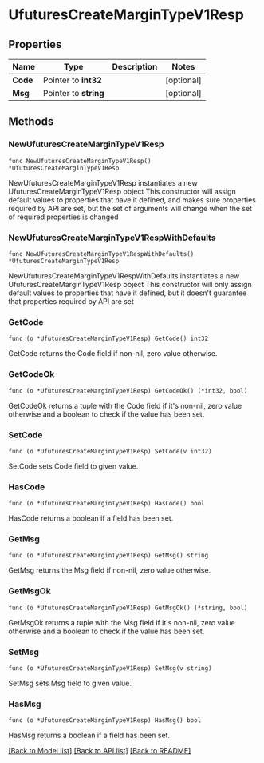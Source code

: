# UfuturesCreateMarginTypeV1Resp

## Properties

Name | Type | Description | Notes
------------ | ------------- | ------------- | -------------
**Code** | Pointer to **int32** |  | [optional] 
**Msg** | Pointer to **string** |  | [optional] 

## Methods

### NewUfuturesCreateMarginTypeV1Resp

`func NewUfuturesCreateMarginTypeV1Resp() *UfuturesCreateMarginTypeV1Resp`

NewUfuturesCreateMarginTypeV1Resp instantiates a new UfuturesCreateMarginTypeV1Resp object
This constructor will assign default values to properties that have it defined,
and makes sure properties required by API are set, but the set of arguments
will change when the set of required properties is changed

### NewUfuturesCreateMarginTypeV1RespWithDefaults

`func NewUfuturesCreateMarginTypeV1RespWithDefaults() *UfuturesCreateMarginTypeV1Resp`

NewUfuturesCreateMarginTypeV1RespWithDefaults instantiates a new UfuturesCreateMarginTypeV1Resp object
This constructor will only assign default values to properties that have it defined,
but it doesn't guarantee that properties required by API are set

### GetCode

`func (o *UfuturesCreateMarginTypeV1Resp) GetCode() int32`

GetCode returns the Code field if non-nil, zero value otherwise.

### GetCodeOk

`func (o *UfuturesCreateMarginTypeV1Resp) GetCodeOk() (*int32, bool)`

GetCodeOk returns a tuple with the Code field if it's non-nil, zero value otherwise
and a boolean to check if the value has been set.

### SetCode

`func (o *UfuturesCreateMarginTypeV1Resp) SetCode(v int32)`

SetCode sets Code field to given value.

### HasCode

`func (o *UfuturesCreateMarginTypeV1Resp) HasCode() bool`

HasCode returns a boolean if a field has been set.

### GetMsg

`func (o *UfuturesCreateMarginTypeV1Resp) GetMsg() string`

GetMsg returns the Msg field if non-nil, zero value otherwise.

### GetMsgOk

`func (o *UfuturesCreateMarginTypeV1Resp) GetMsgOk() (*string, bool)`

GetMsgOk returns a tuple with the Msg field if it's non-nil, zero value otherwise
and a boolean to check if the value has been set.

### SetMsg

`func (o *UfuturesCreateMarginTypeV1Resp) SetMsg(v string)`

SetMsg sets Msg field to given value.

### HasMsg

`func (o *UfuturesCreateMarginTypeV1Resp) HasMsg() bool`

HasMsg returns a boolean if a field has been set.


[[Back to Model list]](../README.md#documentation-for-models) [[Back to API list]](../README.md#documentation-for-api-endpoints) [[Back to README]](../README.md)



